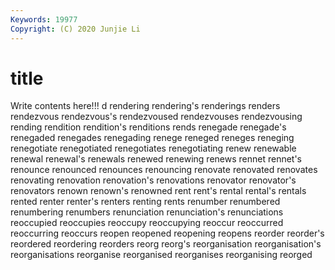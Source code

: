 ```yaml
---
Keywords: 19977
Copyright: (C) 2020 Junjie Li
---
```


# title

Write contents here!!!
d
rendering 
rendering's 
renderings 
renders 
rendezvous 
rendezvous's 
rendezvoused 
rendezvouses 
rendezvousing 
rending
rendition 
rendition's 
renditions 
rends 
renegade 
renegade's 
renegaded 
renegades 
renegading 
renege
reneged 
reneges 
reneging 
renegotiate 
renegotiated 
renegotiates 
renegotiating 
renew 
renewable 
renewal
renewal's 
renewals 
renewed 
renewing 
renews 
rennet 
rennet's 
renounce 
renounced 
renounces
renouncing 
renovate 
renovated 
renovates 
renovating 
renovation 
renovation's 
renovations 
renovator 
renovator's
renovators 
renown 
renown's 
renowned 
rent 
rent's 
rental 
rental's 
rentals 
rented
renter 
renter's 
renters 
renting 
rents 
renumber 
renumbered 
renumbering 
renumbers 
renunciation
renunciation's 
renunciations 
reoccupied 
reoccupies 
reoccupy 
reoccupying 
reoccur 
reoccurred 
reoccurring 
reoccurs
reopen 
reopened 
reopening 
reopens 
reorder 
reorder's 
reordered 
reordering 
reorders 
reorg
reorg's 
reorganisation 
reorganisation's 
reorganisations 
reorganise 
reorganised 
reorganises 
reorganising 
reorged 
